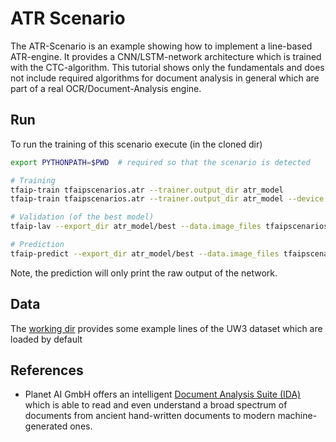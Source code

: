 # ATR Scenario

The ATR-Scenario is an example showing how to implement a line-based ATR-engine.
It provides a CNN/LSTM-network architecture which is trained with the CTC-algorithm.
This tutorial shows only the fundamentals and does not include required algorithms for document analysis in general
which are part of a real OCR/Document-Analysis engine.

## Run
To run the training of this scenario execute (in the cloned dir)
```bash
export PYTHONPATH=$PWD  # required so that the scenario is detected

# Training
tfaip-train tfaipscenarios.atr --trainer.output_dir atr_model
tfaip-train tfaipscenarios.atr --trainer.output_dir atr_model --device.gpus 0  # to run training on the first GPU, if available

# Validation (of the best model)
tfaip-lav --export_dir atr_model/best --data.image_files tfaipscenarios/atr/workingdir/uw3_50lines/test/*.png

# Prediction
tfaip-predict --export_dir atr_model/best --data.image_files tfaipscenarios/atr/workingdir/uw3_50lines/test/*.png
```

Note, the prediction will only print the raw output of the network.

## Data
The [working dir](workingdir) provides some example lines of the UW3 dataset which are loaded by default

## References
* Planet AI GmbH offers an intelligent [Document Analysis Suite (IDA)](https://planet-ai.de/applications/document-analysis/) which is able to read and even understand a broad spectrum of documents from ancient hand-written documents to modern machine-generated ones.